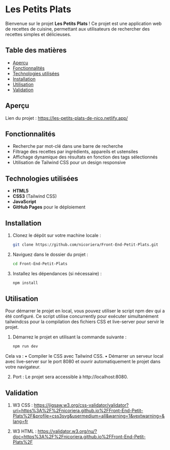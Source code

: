 # Les Petits Plats

Bienvenue sur le projet **Les Petits Plats** ! Ce projet est une application web de recettes de cuisine, permettant aux utilisateurs de rechercher des recettes simples et délicieuses.

## Table des matières

- [Aperçu](#aperçu)
- [Fonctionnalités](#fonctionnalités)
- [Technologies utilisées](#technologies-utilisées)
- [Installation](#installation)
- [Utilisation](#utilisation)
- [Validation](#validation)

## Aperçu

Lien du projet : https://les-petits-plats-de-nico.netlify.app/

## Fonctionnalités

- Recherche par mot-clé dans une barre de recherche
- Filtrage des recettes par ingrédients, appareils et ustensiles
- Affichage dynamique des résultats en fonction des tags sélectionnés
- Utilisation de Tailwind CSS pour un design responsive

## Technologies utilisées

- **HTML5**
- **CSS3** (Tailwind CSS)
- **JavaScript**
- **GitHub Pages** pour le déploiement

## Installation

1. Clonez le dépôt sur votre machine locale :

   ```bash
   git clone https://github.com/nicoriera/Front-End-Petit-Plats.git

   ```

2. Naviguez dans le dossier du projet :

   ```bash
   cd Front-End-Petit-Plats

   ```

3. Installez les dépendances (si nécessaire) :

   ```bash
   npm install
   ```

## Utilisation

Pour démarrer le projet en local, vous pouvez utiliser le script npm dev qui a été configuré. Ce script utilise concurrently pour exécuter simultanément tailwindcss pour la compilation des fichiers CSS et live-server pour servir le projet.

1. Démarrez le projet en utilisant la commande suivante :

   ```bash
   npm run dev
   ```

Cela va :
• Compiler le CSS avec Tailwind CSS.
• Démarrer un serveur local avec live-server sur le port 8080 et ouvrir automatiquement le projet dans votre navigateur.

2. Port : Le projet sera accessible à http://localhost:8080.

## Validation

1. W3 CSS : https://jigsaw.w3.org/css-validator/validator?uri=https%3A%2F%2Fnicoriera.github.io%2FFront-End-Petit-Plats%2F&profile=css3svg&usermedium=all&warning=1&vextwarning=&lang=fr

2. W3 HTML : https://validator.w3.org/nu/?doc=https%3A%2F%2Fnicoriera.github.io%2FFront-End-Petit-Plats%2F
